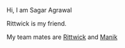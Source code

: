 Hi, I am Sagar Agrawal

Rittwick is my friend.

My team mates are [Rittwick](rittwick) and [Manik](manik)